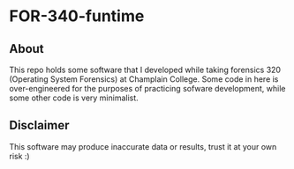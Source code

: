# FOR-340-funtime

## About
This repo holds some software that I developed while taking forensics 320 (Operating System Forensics) at Champlain College.  Some code in here is over-engineered for the purposes of practicing sofware development, while some other code is very minimalist.

## Disclaimer
This software may produce inaccurate data or results, trust it at your own risk :)
